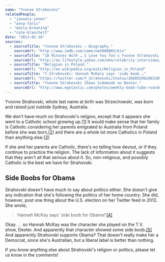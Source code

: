 ```yaml
---
name: "Yvonne Strahovski"
relatedPeople:
  - "january-jones"
  - "anna-faris"
  - "emily-browning"
  - "cate-blanchett"
date: "2013-01-16"
sources:
  - sourceTitle: "Yvonne Strahovski – Biography."
    sourceUrl: "http://www.imdb.com/name/nm2088803/bio"
  - sourceTitle: "10 Minutes With … I Love You Too's Yvonne Strahovski."
    sourceUrl: "http://au.lifestyle.yahoo.com/who/celebrity-interviews/article/-/7253183/10-minutes-with-i-love-you-toos-yvonne-strahovski/"
  - sourceTitle: "Religion in Poland."
    sourceUrl: "http://en.wikipedia.org/wiki/Religion_in_Poland"
  - sourceTitle: "Y_Strahovski: Hannah McKary says 'side boob …"
    sourceUrl: "https://twitter.com/Y_Strahovski/status/266055992465305600"
  - sourceTitle: "Yvonne Strahovski Shows Sideboob on Dexter."
    sourceUrl: "http://www.egotastic.com/photos/weekly-boob-tube-roundup-for-november-5-2012/yvonne-strahovski-sideboob-on-dexter-04/"
---
```


Yvonne Strahovski, whole last name at birth was Strzechowski, was born and raised just outside Sydney, Australia.

We don't have much on Strahovski's religion, except that it appears she went to a Catholic school growing up.<a class="source-citation" href="http://www.imdb.com/name/nm2088803/bio" title="Yvonne Strahovski – Biography.">[1]</a> It would make sense that her family is Catholic considering her parents emigrated to Australia from Poland before she was born,<a class="source-citation" href="http://au.lifestyle.yahoo.com/who/celebrity-interviews/article/-/7253183/10-minutes-with-i-love-you-toos-yvonne-strahovski/" title="10 Minutes With … I Love You Too&apos;s Yvonne Strahovski.">[2]</a> and there are a whole lot more Catholics in Poland than anything else.<a class="source-citation" href="http://en.wikipedia.org/wiki/Religion_in_Poland" title="Religion in Poland.">[3]</a>

If she and her parents are Catholic, there's no telling how devout, or if they continue to practice the religion. The lack of information about it suggests that they aren't all that serious about it. So, non-religious, and possibly Catholic is the best we have for Strahovski.


## Side Boobs for Obama

Strahovski doesn't have much to say about politics either. She doesn't give any indication that she's following the politics of her home country. She did, however, post one thing about the U.S. election on her Twitter feed in 2012. She wrote,

>Hannah McKay says 'side boob for Obama!'<a class="source-citation" href="https://twitter.com/Y_Strahovski/status/266055992465305600" title="Y_Strahovski: Hannah McKary says &apos;side boob …">[4]</a>

Okay. . . so Hannah McKay was the character she played on the T.V. show, Dexter. And apparently that character showed some side boob.<a class="source-citation" href="http://www.egotastic.com/photos/weekly-boob-tube-roundup-for-november-5-2012/yvonne-strahovski-sideboob-on-dexter-04/" title="Yvonne Strahovski Shows Sideboob on Dexter.">[5]</a> And apparently Strahovski supports Obama? That doesn't really make her a Democrat, since she's Australian, but a liberal label is better than nothing.

If you know anything else about Strahovski's religion or politics, please let us know in the comments!